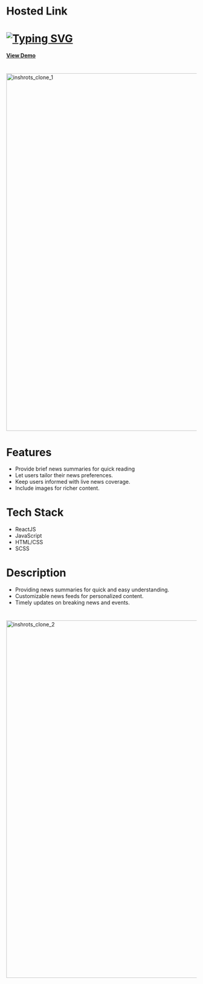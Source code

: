 <h1>Hosted Link</h1>
<h1>
  <a href="https://git.io/typing-svg"><img src="https://readme-typing-svg.herokuapp.com?font=Fira+Code&pause=1000&width=435&lines=This+is+my+Inshorts+Clone+Project+%F0%9F%A4%A9;Hi+Guys!+%F0%9F%91%8B" alt="Typing SVG" /></a>
</h1>


[**View Demo**](https://inshorts-dipayan.vercel.app/)

<h1></h1>

<img width="947" alt="inshrots_clone_1" src="https://github.com/dipayanmaji/inshorts_clone/assets/121128467/297af33c-da17-4af4-a7e9-128b5dc5b84c">

<h1></h1>
<h1>Features</h1>
<ul>
  <li>Provide brief news summaries for quick reading</li>
  <li>Let users tailor their news preferences.</li>
  <li>Keep users informed with live news coverage.</li>
  <li>Include images for richer content.</li>
</ul>

<h1>Tech Stack</h1>
<ul>
  <li>ReactJS</li>
  <li>JavaScript</li>
  <li>HTML/CSS</li>
  <li>SCSS</li>
</ul>

<h1>Description</h1>
<ul>
  <li>Providing news summaries for quick and easy understanding.</li>
  <li>Customizable news feeds for personalized content.</li>
  <li>Timely updates on breaking news and events.</li>
</ul>
<h1></h1>

<img width="947" alt="inshrots_clone_2" src="https://github.com/dipayanmaji/inshorts_clone/assets/121128467/19cdaf38-3e6e-439e-b35b-1558d106a6c2">
